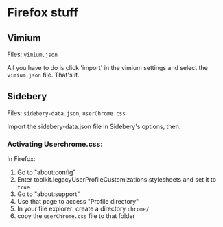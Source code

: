 # Firefox stuff

## Vimium

Files: `vimium.json`

All you have to do is click 'import' in the vimium settings and select the `vimium.json` file. That's it.

## Sidebery

Files: `sidebery-data.json`, `userChrome.css`

Import the sidebery-data.json file in Sidebery's options, then:

### Activating Userchrome.css:

In Firefox:
1. Go to "about:config"
2. Enter toolkit.legacyUserProfileCustomizations.stylesheets and set it to `true`
3. Go to "about:support"
4. Use that page to access "Profile directory"
5. In your file explorer: create a directory `chrome/`
6. copy the `userChrome.css` file to that folder
